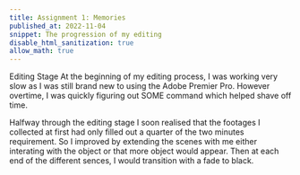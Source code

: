 ```yaml
---
title: Assignment 1: Memories
published_at: 2022-11-04
snippet: The progression of my editing
disable_html_sanitization: true
allow_math: true
---
```


Editing Stage 
At the beginning of my editing process, I was working very slow as I was still brand new to using the Adobe Premier Pro. However overtime, I was quickly figuring out SOME command which helped shave off time. 

Halfway through the editing stage I soon realised that the footages I collected at first had only filled out a quarter of the two minutes requirement. So I improved by extending the scenes with me either interating with the object or that more object would appear. Then at each end of the different sences, I would transition with a fade to black.  

